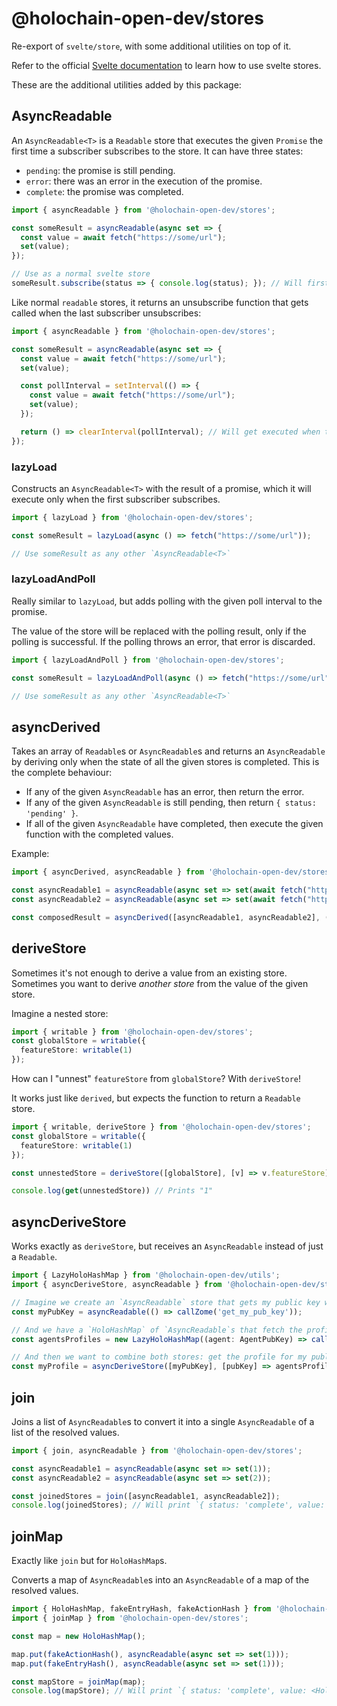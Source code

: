 # @holochain-open-dev/stores

Re-export of `svelte/store`, with some additional utilities on top of it.

Refer to the official [Svelte documentation](https://svelte.dev/tutorial/writable-stores) to learn how to use svelte stores.

These are the additional utilities added by this package:

## AsyncReadable<T>

An `AsyncReadable<T>` is a `Readable` store that executes the given `Promise` the first time a subscriber subscribes to the store. It can have three states:

- `pending`: the promise is still pending.
- `error`: there was an error in the execution of the promise.
- `complete`: the promise was completed.

```js
import { asyncReadable } from '@holochain-open-dev/stores';

const someResult = asyncReadable(async set => {
  const value = await fetch("https://some/url");
  set(value);
});

// Use as a normal svelte store
someResult.subscribe(status => { console.log(status); }); // Will first print `{ status: 'pending' }`, and later print `{ status: 'complete', value: ... }`
```

Like normal `readable` stores, it returns an unsubscribe function that gets called when the last subscriber unsubscribes:


```js
import { asyncReadable } from '@holochain-open-dev/stores';

const someResult = asyncReadable(async set => {
  const value = await fetch("https://some/url");
  set(value);

  const pollInterval = setInterval(() => {
    const value = await fetch("https://some/url");
    set(value);
  });

  return () => clearInterval(pollInterval); // Will get executed when the last subscriber unsubscribes
});
```

### lazyLoad

Constructs an `AsyncReadable<T>` with the result of a promise, which it will execute only when the first subscriber subscribes.

```ts
import { lazyLoad } from '@holochain-open-dev/stores';

const someResult = lazyLoad(async () => fetch("https://some/url"));

// Use someResult as any other `AsyncReadable<T>`
```

### lazyLoadAndPoll

Really similar to `lazyLoad`, but adds polling with the given poll interval to the promise.

The value of the store will be replaced with the polling result, only if the polling is successful. If the polling throws an error, that error is discarded.

```ts
import { lazyLoadAndPoll } from '@holochain-open-dev/stores';

const someResult = lazyLoadAndPoll(async () => fetch("https://some/url"), 1000); // Poll every one second

// Use someResult as any other `AsyncReadable<T>`
```

## asyncDerived

Takes an array of `Readable`s or `AsyncReadable`s and returns an `AsyncReadable` by deriving only when the state of all the given stores is completed. This is the complete behaviour:

- If any of the given `AsyncReadable` has an error, then return the error.
- If any of the given `AsyncReadable` is still pending, then return `{ status: 'pending' }`.
- If all of the given `AsyncReadable` have completed, then execute the given function with the completed values.

Example:

```js
import { asyncDerived, asyncReadable } from '@holochain-open-dev/stores';

const asyncReadable1 = asyncReadable(async set => set(await fetch("https://some/url")));
const asyncReadable2 = asyncReadable(async set => set(await fetch("https://some/url2")));

const composedResult = asyncDerived([asyncReadable1, asyncReadable2], ([result1, result2]) => `Result 1: ${result1}, result 2: ${result2}`);
```

## deriveStore

Sometimes it's not enough to derive a value from an existing store. Sometimes you want to derive _another store_ from the value of the given store.

Imagine a nested store:

```ts
import { writable } from '@holochain-open-dev/stores';
const globalStore = writable({
  featureStore: writable(1)
});
```

How can I "unnest" `featureStore` from `globalStore`? With `deriveStore`!

It works just like `derived`, but expects the function to return a `Readable` store.

```ts
import { writable, deriveStore } from '@holochain-open-dev/stores';
const globalStore = writable({
  featureStore: writable(1)
});

const unnestedStore = deriveStore([globalStore], [v] => v.featureStore);

console.log(get(unnestedStore)) // Prints "1"
```

## asyncDeriveStore

Works exactly as `deriveStore`, but receives an `AsyncReadable` instead of just a `Readable`.

```ts
import { LazyHoloHashMap } from '@holochain-open-dev/utils';
import { asyncDeriveStore, asyncReadable } from '@holochain-open-dev/stores';

// Imagine we create an `AsyncReadable` store that gets my public key whenever it is subscribed to for the first time
const myPubKey = asyncReadable(() => callZome('get_my_pub_key'));

// And we have a `HoloHashMap` of `AsyncReadable`s that fetch the profile for each public key
const agentsProfiles = new LazyHoloHashMap((agent: AgentPubKey) => callZome('get_profile', agent));

// And then we want to combine both stores: get the profile for my public key
const myProfile = asyncDeriveStore([myPubKey], [pubKey] => agentsProfiles.get(pubKey));
```

## join

Joins a list of `AsyncReadable`s to convert it into a single `AsyncReadable` of a list of the resolved values.

```ts
import { join, asyncReadable } from '@holochain-open-dev/stores';

const asyncReadable1 = asyncReadable(async set => set(1));
const asyncReadable2 = asyncReadable(async set => set(2));

const joinedStores = join([asyncReadable1, asyncReadable2]);
console.log(joinedStores); // Will print `{ status: 'complete', value: [1, 2] }`
```

## joinMap

Exactly like `join` but for `HoloHashMap`s.

Converts a map of `AsyncReadable`s into an `AsyncReadable` of a map of the resolved values.

```ts
import { HoloHashMap, fakeEntryHash, fakeActionHash } from '@holochain-open-dev/utils';
import { joinMap } from '@holochain-open-dev/stores';

const map = new HoloHashMap();

map.put(fakeActionHash(), asyncReadable(async set => set(1)));
map.put(fakeEntryHash(), asyncReadable(async set => set(1)));

const mapStore = joinMap(map);
console.log(mapStore); // Will print `{ status: 'complete', value: <HoloHashMap with these values: { [fakeActionHash()]: 1, [fakeEntryHash()]: 2] }> }`
```
